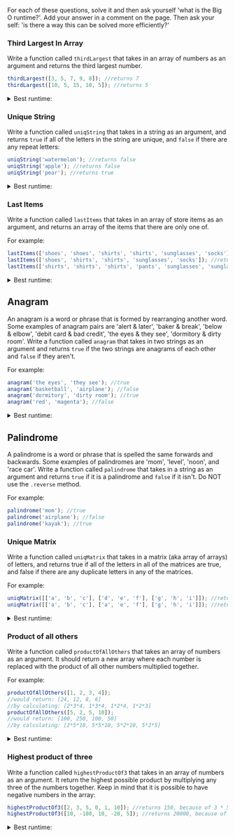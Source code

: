 For each of these questions, solve it and then ask yourself 'what is the Big O runtime?'. Add your answer in a comment on the page. Then ask your self: 'is there a way this can be solved more efficiently?'

### Third Largest In Array
Write a function called `thirdLargest` that takes in an array of numbers as an argument and returns the third largest number.

```js
thirdLargest([3, 5, 7, 9, 8]); //returns 7
thirdLargest([10, 5, 15, 10, 5]); //returns 5
```

<details>
<summary> Best runtime: </summary>

This can be solved in O(n) runtime.

</details>

### Unique String
Write a function called `uniqString` that takes in a string as an argument, and returns `true` if all of the letters in the string are unique, and `false` if there are any repeat letters:

```js
uniqString('watermelon'); //returns false
uniqString('apple'); //returns false
uniqString('pear'); //returns true
```

<details>
	<summary> Best runtime: </summary>

  This can be solved in O(n) runtime.

</details>

### Last Items
Write a function called `lastItems` that takes in an array of store items as an argument, and returns an array of the items that there are only one of.

For example:

```js
lastItems(['shoes', 'shoes', 'shirts', 'shirts', 'sunglasses', 'socks']); //returns ['socks', 'sunglasses']
lastItems(['shoes', 'shirts', 'shirts', 'sunglasses', 'socks']); //returns ['shoes', 'socks', 'sunglasses']
lastItems(['shirts', 'shirts', 'shirts', 'pants', 'sunglasses', 'sunglasses', 'socks', 'socks', 'socks']); //returns ['pants']
```

<details>
	<summary> Best runtime: </summary>

  This can be solved in O(n) runtime.

</details>

## Anagram
An anagram is a word or phrase that is formed by rearranging another word. Some examples of anagram pairs are 'alert & later', 'baker & break', 'below & elbow', 'debit card & bad credit', 'the eyes & they see', 'dormitory & dirty room'. Write a function called `anagram` that takes in two strings as an argument and returns `true` if the two strings are anagrams of each other and `false` if they aren't.

For example:
```js
anagram('the eyes', 'they see'); //true
anagram('basketball', 'airplane'); //false
anagram('dormitory', 'dirty room'); //true
anagram('red', 'magenta'); //false
```
<details>
	<summary> Best runtime: </summary>

  This can be solved in O(n) runtime. Note that most sorting algorithms (including the `.sort` method) takes `O(n log n)` runtime, which is longer than O(n).

</details>

## Palindrome
A palindrome is a word or phrase that is spelled the same forwards and backwards. Some examples of palindromes are 'mom', 'level', 'noon', and 'race car'. Write a function called `palindrome` that takes in a string as an argument and returns `true` if it is a palindrome and `false` if it isn't. Do NOT use the `.reverse` method.

For example:
```js
palindrome('mom'); //true
palindrome('airplane'); //false
palindrome('kayak'); //true
```

### Unique Matrix
Write a function called `uniqMatrix` that takes in a matrix (aka array of arrays) of letters, and returns true if all of the letters in all of the matrices are true, and false if there are any duplicate letters in any of the matrices.

For example:
```js
uniqMatrix([['a', 'b', 'c'], ['d', 'e', 'f'], ['g', 'h', 'i']]); //returns true
uniqMatrix([['a', 'b', 'c'], ['a', 'e', 'f'], ['g', 'h', 'i']]); //returns false
```
<details>
	<summary> Best runtime: </summary>

  This can be solved in O(n^2) runtime.

</details>

### Product of all others
Write a function called `productOfAllOthers` that takes an array of numbers as an argument. It should return a new array where each number is replaced with the product of all other numbers multiplied together.

For example:
```js
productOfAllOthers([1, 2, 3, 4]);
//would return: [24, 12, 8, 6]
//by calculating: [2*3*4, 1*3*4, 1*2*4, 1*2*3]
productOfAllOthers([5, 2, 5, 10]);
//would return: [100, 250, 100, 50]
//by calculating: [2*5*10, 5*5*10, 5*2*10, 5*2*5]
```

<details>
	<summary> Best runtime: </summary>

  This can be solved in O(n) runtime.

</details>

### Highest product of three
Write a function called `highestProductOf3` that takes in an array of numbers as an argument. It return the highest possible product by multiplying any three of the numbers together. Keep in mind that it is possible to have negative numbers in the array:

```js
highestProductOf3([2, 3, 5, 0, 1, 10]); //returns 150, because of 3 * 5 * 10
highestProductOf3([10, -100, 10, -20, 5]); //returns 20000, because of -100 * -20 * 10
```

<details>
	<summary> Best runtime: </summary>

  This can be solved in O(n) runtime.

</details>
